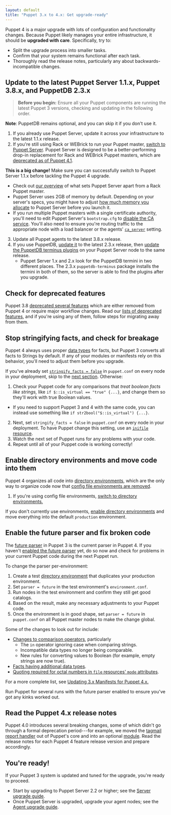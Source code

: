 ```yaml
---
layout: default
title: "Puppet 3.x to 4.x: Get upgrade-ready"
---
```


Puppet 4 is a major upgrade with lots of configuration and functionality changes. Because Puppet likely manages your entire infrastructure, it should be **upgraded with care**. Specifically, try to:

* Split the upgrade process into smaller tasks.
* Confirm that your system remains functional after each task.
* Thoroughly read the release notes, particularly any about backwards-incompatible changes.

## Update to the latest Puppet Server 1.1.x, Puppet 3.8.x, and PuppetDB 2.3.x

>**Before you begin:** Ensure all your Puppet components are running the latest Puppet 3 versions, checking and updating in the following order.

**Note**: PuppetDB remains optional, and you can skip it if you don't use it.

1. If you already use Puppet Server, update it across your infrastructure to the latest 1.1.x release.
2. If you're still using Rack or WEBrick to run your Puppet master, [switch to Puppet Server](/puppetserver/1.1/install_from_packages.html). Puppet Server is designed to be a better-performing drop-in replacement for Rack and WEBrick Puppet masters, which are [deprecated as of Puppet 4.1](/puppet/4.1/reference/release_notes.html#deprecated-rack-and-webrick-web-servers-for-puppet-master).

  **This is a big change!** Make sure you can successfully switch to Puppet Server 1.1.x before tackling the Puppet 4 upgrade.

  - Check out [our overview](/puppetserver/1.1/puppetserver_vs_passenger.html) of what sets Puppet Server apart from a Rack Puppet master.
  - Puppet Server uses 2GB of memory by default. Depending on your server's specs, you might have to adjust [how much memory you allocate](/puppetserver/1.1/install_from_packages.html#memory-allocation) to Puppet Server before you launch it.
  - If you run multiple Puppet masters with a single certificate authority, you'll need to edit Puppet Server's `bootstrap.cfg` to [disable the CA service](/puppetserver/1.1/external_ca_configuration.html#disabling-the-internal-puppet-ca-service). You'll also need to ensure you're routing traffic to the appropriate node with a load balancer or the agents' [`ca_server`](./configuration.html#caserver) setting.
3. Update all Puppet agents to the latest 3.8.x release.
4. If you use PuppetDB, [update it](/puppetdb/2.3/upgrade.html) to the latest 2.3.x release, then [update the PuppetDB terminus plugins](/puppetdb/2.3/upgrade.html#upgrading-the-terminus-plugins) on your Puppet Server node to the same release.
    - Puppet Server 1.x and 2.x look for the PuppetDB termini in two different places. The 2.3.x `puppetdb-terminus` package installs the termini in both of them, so the server is able to find the plugins after you upgrade.

## Check for deprecated features

[deprecations]: /puppet/3.8/reference/deprecated_summary.html

Puppet 3.8 [deprecated several features][deprecations] which are either removed from Puppet 4 or require major workflow changes. Read our [lists of deprecated features][deprecations], and if you're using any of them, follow steps for migrating away from them.

## Stop stringifying facts, and check for breakage

Puppet 4 always uses proper [data types](./lang_data.html) for facts, but Puppet 3 converts all facts to Strings by default. If any of your modules or manifests rely on this behavior, you'll need to adjust them before you upgrade.

If you've already set [`stringify_facts = false`](/puppet/3.8/reference/deprecated_settings.html#stringifyfacts--true) in `puppet.conf` on every node in your deployment, skip to the [next section](#enable-directory-environments-and-move-code-into-them). Otherwise:

1. Check your Puppet code for any comparisons that _treat boolean facts like strings,_ like `if $::is_virtual == "true" {...}`, and change them so they'll work with true Boolean values.
  - If you need to support Puppet 3 and 4 with the same code, you can instead use something like `if str2bool("$::is_virtual") {...}`.
2. Next, set `stringify_facts = false` in `puppet.conf` on every node in your deployment. To have Puppet change this setting, use an [`inifile` resource](https://forge.puppetlabs.com/puppetlabs/inifile).
3. Watch the next set of Puppet runs for any problems with your code.
4. Repeat until all of your Puppet code is working correctly!

## Enable directory environments and move code into them

Puppet 4 organizes all code into [directory environments](./environments.html), which are the only way to organize code now that [config file environments are removed](/puppet/3.8/reference/environments_classic.html#config-file-environments-are-deprecated).

[envs_config]: /puppet/3.8/reference/environments_configuring.html

1. If you're using config file environments, [switch to directory environments.][envs_config]

If you don't currently use environments, [enable directory environments][envs_config] and move everything into the default `production` environment.

## Enable the future parser and fix broken code

The [future parser](/puppet/3.8/reference/experiments_future.html) in Puppet 3 is the current parser in Puppet 4. If you haven't [enabled the future parser](/puppet/3.8/reference/experiments_future.html#enabling-the-future-parser) yet, do so now and check for problems in your current Puppet code during the next Puppet run.

To change the parser per-environment:

1. Create a test [directory environment](./environments.html) that duplicates your production environment.
2. Set `parser = future` in the test environment's `environment.conf`.
3. Run nodes in the test environment and confirm they still get good catalogs.
4. Based on the result, make any necessary adjustments to your Puppet code.
5. Once the environment is in good shape, set `parser = future` in `puppet.conf` on all Puppet master nodes to make the change global.

Some of the changes to look out for include:

- [Changes to comparison operators](/puppet/3.8/reference/experiments_future.html#check-your-comparisons), particularly
  - The `in` operator ignoring case when comparing strings.
  - Incompatible data types no longer being comparable.
  - New rules for converting values to Boolean (for example, empty strings are now true).
- [Facts having additional data types](/puppet/3.8/reference/experiments_future.html#check-your-comparisons).
- [Quoting required for octal numbers in `file` resources' `mode` attributes](/puppet/3.8/reference/experiments_future.html#quote-any-octal-numbers-in-file-modes).

For a more complete list, see [Updating 3.x Manifests for Puppet 4.x.](./lang_updating_manifests.html)

Run Puppet for several runs with the future parser enabled to ensure you've got any kinks worked out.

## Read the Puppet 4.x release notes

Puppet 4.0 introduces several breaking changes, some of which didn't go through a formal deprecation period---for example, we moved the [tagmail report handler](/puppet/3.8/reference/lang_tags.html#sending-tagmail-reports) out of Puppet's core and into an optional [module](https://forge.puppetlabs.com/puppetlabs/tagmail). Read the release notes for each Puppet 4 feature release version and prepare accordingly.

## You're ready!

If your Puppet 3 system is updated and tuned for the upgrade, you're ready to proceed.

* Start by upgrading to Puppet Server 2.2 or higher; see the [Server upgrade guide](./upgrade_major_server.html).
* Once Puppet Server is upgraded, upgrade your agent nodes; see the [Agent upgrade guide](./upgrade_major_agent.html).
